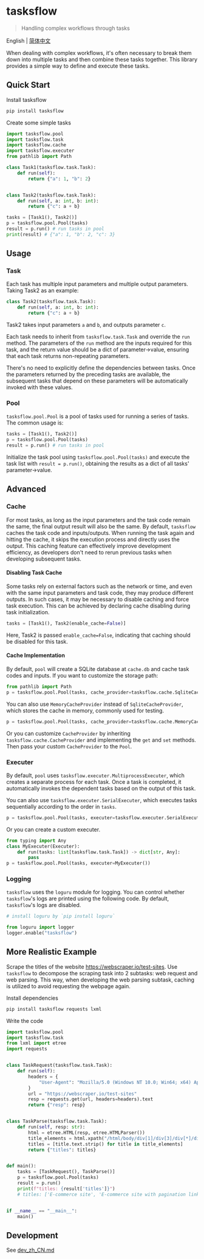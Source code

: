 # tasksflow

> Handling complex workflows through tasks

English | [简体中文](./README_zh_CN.md)

When dealing with complex workflows, it's often necessary to break them down into multiple tasks and then combine these tasks together. This library provides a simple way to define and execute these tasks.

## Quick Start

Install tasksflow

```bash
pip install tasksflow
```

Create some simple tasks

```python
import tasksflow.pool
import tasksflow.task
import tasksflow.cache
import tasksflow.executer
from pathlib import Path

class Task1(tasksflow.task.Task):
    def run(self):
        return {"a": 1, "b": 2}


class Task2(tasksflow.task.Task):
    def run(self, a: int, b: int):
        return {"c": a + b}

tasks = [Task1(), Task2()]
p = tasksflow.pool.Pool(tasks)
result = p.run() # run tasks in pool
print(result) # {"a": 1, "b": 2, "c": 3}
```

## Usage

### Task

Each task has multiple input parameters and multiple output parameters. Taking Task2 as an example:

```python
class Task2(tasksflow.task.Task):
    def run(self, a: int, b: int):
        return {"c": a + b}
```

Task2 takes input parameters `a` and `b`, and outputs parameter `c`.

Each task needs to inherit from `tasksflow.task.Task` and override the `run` method. The parameters of the `run` method are the inputs required for this task, and the return value should be a dict of parameter->value, ensuring that each task returns non-repeating parameters.

There's no need to explicitly define the dependencies between tasks. Once the parameters returned by the preceding tasks are available, the subsequent tasks that depend on these parameters will be automatically invoked with these values.

### Pool

`tasksflow.pool.Pool` is a pool of tasks used for running a series of tasks. The common usage is:

```python
tasks = [Task1(), Task2()]
p = tasksflow.pool.Pool(tasks)
result = p.run() # run tasks in pool
```

Initialize the task pool using `tasksflow.pool.Pool(tasks)` and execute the task list with `result = p.run()`, obtaining the results as a dict of all tasks' parameter->value.

## Advanced

### Cache

For most tasks, as long as the input parameters and the task code remain the same, the final output result will also be the same. By default, `tasksflow` caches the task code and inputs/outputs. When running the task again and hitting the cache, it skips the execution process and directly uses the output. This caching feature can effectively improve development efficiency, as developers don't need to rerun previous tasks when developing subsequent tasks.

#### Disabling Task Cache

Some tasks rely on external factors such as the network or time, and even with the same input parameters and task code, they may produce different outputs. In such cases, it may be necessary to disable caching and force task execution. This can be achieved by declaring cache disabling during task initialization.

```python
tasks = [Task1(), Task2(enable_cache=False)]
```

Here, Task2 is passed `enable_cache=False`, indicating that caching should be disabled for this task.

#### Cache Implementation

By default, `pool` will create a SQLite database at `cache.db` and cache task codes and inputs. If you want to customize the storage path:

```python
from pathlib import Path
p = tasksflow.pool.Pool(tasks, cache_provider=tasksflow.cache.SqliteCacheProvider(Path("mycache.db")))
```

You can also use `MemoryCacheProvider` instead of `SqliteCacheProvider`, which stores the cache in memory, commonly used for testing.

```python
p = tasksflow.pool.Pool(tasks, cache_provider=tasksflow.cache.MemoryCacheProvider())
```

Or you can customize `CacheProvider` by inheriting `tasksflow.cache.CacheProvider` and implementing the `get` and `set` methods. Then pass your custom `CacheProvider` to the `Pool`.

### Executer

By default, `pool` uses `tasksflow.executer.MultiprocessExecuter`, which creates a separate process for each task. Once a task is completed, it automatically invokes the dependent tasks based on the output of this task.

You can also use `tasksflow.executer.SerialExecuter`, which executes tasks sequentially according to the order in `tasks`.

```python
p = tasksflow.pool.Pool(tasks, executer=tasksflow.executer.SerialExecuter())
```

Or you can create a custom executer.

```python
from typing import Any
class MyExecuter(Executer):
    def run(tasks: list[tasksflow.task.Task]) -> dict[str, Any]:
        pass
p = tasksflow.pool.Pool(tasks, executer=MyExecuter())
```

### Logging

`tasksflow` uses the `loguru` module for logging. You can control whether `tasksflow`'s logs are printed using the following code. By default, `tasksflow`'s logs are disabled.

```python
# install loguru by `pip install loguru`

from loguru import logger
logger.enable("tasksflow")
```

## More Realistic Example

Scrape the titles of the website <https://webscraper.io/test-sites>. Use `tasksflow` to decompose the scraping task into 2 subtasks: web request and web parsing. This way, when developing the web parsing subtask, caching is utilized to avoid requesting the webpage again.

Install dependencies

```sh
pip install tasksflow requests lxml
```

Write the code

```python
import tasksflow.pool
import tasksflow.task
from lxml import etree
import requests


class TaskRequest(tasksflow.task.Task):
    def run(self):
        headers = {
            "User-Agent": "Mozilla/5.0 (Windows NT 10.0; Win64; x64) AppleWebKit/537.36 (KHTML, like Gecko) Chrome/124.0.0.0 Safari/537.36"
        }
        url = "https://webscraper.io/test-sites"
        resp = requests.get(url, headers=headers).text
        return {"resp": resp}


class TaskParse(tasksflow.task.Task):
    def run(self, resp: str):
        html = etree.HTML(resp, etree.HTMLParser())
        title_elements = html.xpath("/html/body/div[1]/div[3]/div[*]/div[1]/h2/a")
        titles = [title.text.strip() for title in title_elements]
        return {"titles": titles}


def main():
    tasks = [TaskRequest(), TaskParse()]
    p = tasksflow.pool.Pool(tasks)
    result = p.run()
    print(f"titles: {result['titles']}")
    # titles: ['E-commerce site', 'E-commerce site with pagination links', 'E-commerce site with AJAX pagination links', 'E-commerce site with "Load more" buttons', 'E-commerce site that loads items while scrolling', 'Table playground']


if __name__ == "__main__":
    main()
```

## Development

See [dev_zh_CN.md](./docs/dev_zh_CN.md)
